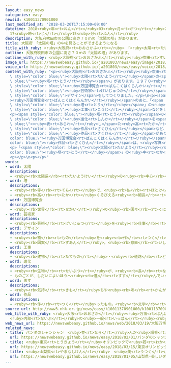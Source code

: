 ```yaml
---
layout: easy_news
categories: easy
newsid: k10011370901000
last_modified_at: '2018-03-20T17:15:00+09:00'
datetime: 2018<ruby>年<rt>ねん</rt></ruby>03<ruby>月<rt>がつ</rt></ruby>20<ruby>日<rt>にち</rt></ruby>
  17<ruby>時<rt>じ</rt></ruby>15<ruby>分<rt>ふん</rt></ruby>
description: 大阪府吹田市の公園に高さ７０ｍの「太陽の塔」があります。
title: 大阪府　「太陽の塔」の中を見ることができるようになる
title_with_ruby: <ruby>大阪府<rt>おおさかふ</rt></ruby>　「<ruby>太陽<rt>たいよう</rt></ruby>の<ruby>塔<rt>とう</rt></ruby>」の<ruby>中<rt>なか</rt></ruby>を<ruby>見<rt>み</rt></ruby>ることができるようになる
outline: 大阪府吹田市の公園に高さ７０ｍの「太陽の塔」があります。
outline_with_ruby: <ruby>大阪府<rt>おおさかふ</rt></ruby><ruby>吹田<rt>すいた</rt></ruby><ruby>市<rt>し</rt></ruby>の<ruby>公園<rt>こうえん</rt></ruby>に<ruby>高<rt>たか</rt></ruby>さ７０ｍの「<ruby>太陽<rt>たいよう</rt></ruby>の<ruby>塔<rt>とう</rt></ruby>」があります。
image_url: https://newswebeasy.github.io/ja201803/news/easy/image/2018/03/20/k10011370901000.jpg
voice_url: https://newswebeasy.github.io/ja201803/news/easy/voice/2018/03/20/k10011370901000.mp3
content_with_ruby: "<p><ruby>大阪府<rt>おおさかふ</rt></ruby><ruby>吹田<rt>すいた</rt></ruby><ruby>市<rt>し</rt></ruby>の<ruby>公園<rt>こうえん</rt></ruby>に<ruby>高<rt>たか</rt></ruby>さ７０ｍの「<span\
  \ style=\"color: blue;\"><ruby>太陽<rt>たいよう</rt></ruby></span>の<span style=\"color:\
  \ blue;\"><ruby>塔<rt>とう</rt></ruby></span>」があります。１９７０<ruby>年<rt>ねん</rt></ruby>に<ruby>大阪府<rt>おおさかふ</rt></ruby>で<span\
  \ style=\"color: blue;\"><ruby>万国博覧会<rt>ばんこくはくらんかい</rt></ruby></span>があったとき、<span\
  \ style=\"color: blue;\"><ruby>芸術家<rt>げいじゅつか</rt></ruby></span>の<ruby>岡本<rt>おかもと</rt></ruby><ruby>太郎<rt>たろう</rt></ruby>さんが<span\
  \ style=\"color: blue;\">デザイン</span>をしてつくりました。</p>\n<p><span style=\"color: blue;\"\
  ><ruby>万国博覧会<rt>ばんこくはくらんかい</rt></ruby></span>のあと、「<span style=\"color: blue;\"><ruby>太陽<rt>たいよう</rt></ruby></span>の<span\
  \ style=\"color: blue;\"><ruby>塔<rt>とう</rt></ruby></span>」の<ruby>中<rt>なか</rt></ruby>は<ruby>見<rt>み</rt></ruby>ることができませんでした。しかし、<ruby>安全<rt>あんぜん</rt></ruby>のための<span\
  \ style=\"color: blue;\"><ruby>工事<rt>こうじ</rt></ruby></span>などをして、１９<ruby>日<rt>にち</rt></ruby>から<ruby>見<rt>み</rt></ruby>ることができるようになりました。</p>\n\
  <p><span style=\"color: blue;\"><ruby>塔<rt>とう</rt></ruby></span>の<ruby>中<rt>なか</rt></ruby>には、<ruby>動物<rt>どうぶつ</rt></ruby>などの<span\
  \ style=\"color: blue;\"><ruby>進化<rt>しんか</rt></ruby></span>を<span style=\"color:\
  \ blue;\"><ruby>表<rt>あらわ</rt></ruby>し</span>た<ruby>高<rt>たか</rt></ruby>さ４１ｍの<span\
  \ style=\"color: blue;\"><ruby>作品<rt>さくひん</rt></ruby></span>など、<ruby>岡本<rt>おかもと</rt></ruby>さんのいろいろな<span\
  \ style=\"color: blue;\"><ruby>作品<rt>さくひん</rt></ruby></span>があります。<span style=\"\
  color: blue;\"><ruby>万国博覧会<rt>ばんこくはくらんかい</rt></ruby></span>のあとなくなった<span style=\"\
  color: blue;\"><ruby>作品<rt>さくひん</rt></ruby></span>は、<ruby>写真<rt>しゃしん</rt></ruby>などを<ruby>見<rt>み</rt></ruby>ながらもう１<ruby>度<rt>ど</rt></ruby><ruby>同<rt>おな</rt></ruby>じようにつくりました。</p>\n\
  <p>「<span style=\"color: blue;\"><ruby>太陽<rt>たいよう</rt></ruby></span>の<span style=\"\
  color: blue;\"><ruby>塔<rt>とう</rt></ruby></span>」の<ruby>中<rt>なか</rt></ruby>を<ruby>見<rt>み</rt></ruby>るためには<ruby>予約<rt>よやく</rt></ruby>が<ruby>必要<rt>ひつよう</rt></ruby>です。</p>\n\
  <p></p>\n<p></p>"
words:
- word: 太陽
  descriptions:
  - <ruby><rb>太陽系</rb><rt>たいようけい</rt></ruby>の<ruby><rb>中心</rb><rt>ちゅうしん</rt></ruby>で<ruby><rb>高</rb><rt>たか</rt></ruby>い<ruby><rb>熱</rb><rt>ねつ</rt></ruby>と<ruby><rb>光</rb><rt>ひかり</rt></ruby>を<ruby><rb>出</rb><rt>だ</rt></ruby>している<ruby><rb>星</rb><rt>ほし</rt></ruby>。<ruby><rb>地球</rb><rt>ちきゅう</rt></ruby>に<ruby><rb>熱</rb><rt>ねつ</rt></ruby>や<ruby><rb>光</rb><rt>ひかり</rt></ruby>をあたえ、<ruby><rb>生物</rb><rt>せいぶつ</rt></ruby>を<ruby><rb>育</rb><rt>そだ</rt></ruby>てる。お<ruby><rb>日</rb><rt>ひ</rt></ruby>さま。
- word: 塔
  descriptions:
  - <ruby><rb>寺</rb><rt>てら</rt></ruby>で、<ruby><rb>仏</rb><rt>ほとけ</rt></ruby>や<ruby><rb>死</rb><rt>し</rt></ruby>んだ<ruby><rb>人</rb><rt>ひと</rt></ruby>の<ruby><rb>骨</rb><rt>ほね</rt></ruby>をとむらうために<ruby><rb>建</rb><rt>た</rt></ruby>てた<ruby><rb>高</rb><rt>たか</rt></ruby>い<ruby><rb>建物</rb><rt>たてもの</rt></ruby>。
  - <ruby><rb>高</rb><rt>たか</rt></ruby>くそびえる<ruby><rb>細長</rb><rt>ほそなが</rt></ruby>い<ruby><rb>建物</rb><rt>たてもの</rt></ruby>。タワー。
- word: 万国博覧会
  descriptions:
  - <ruby><rb>世界</rb><rt>せかい</rt></ruby>の<ruby><rb>国々</rb><rt>くにぐに</rt></ruby>が<ruby><rb>参加</rb><rt>さんか</rt></ruby>する<ruby><rb>博覧会</rb><rt>はくらんかい</rt></ruby>。<ruby><rb>万国博</rb><rt>ばんこくはく</rt></ruby>。<ruby><rb>万博</rb><rt>ばんぱく</rt></ruby>。
- word: 芸術家
  descriptions:
  - <ruby><rb>芸術</rb><rt>げいじゅつ</rt></ruby>を<ruby><rb>仕事</rb><rt>しごと</rt></ruby>としている<ruby><rb>人</rb><rt>ひと</rt></ruby>。<ruby><rb>音楽家</rb><rt>おんがくか</rt></ruby>や<ruby><rb>画家</rb><rt>がか</rt></ruby>など。
- word: デザイン
  descriptions:
  - <ruby><rb>物</rb><rt>もの</rt></ruby>を<ruby><rb>作</rb><rt>つく</rt></ruby>るときに、<ruby><rb>形</rb><rt>かたち</rt></ruby>や<ruby><rb>色</rb><rt>いろ</rt></ruby>などを<ruby><rb>工夫</rb><rt>くふう</rt></ruby>すること。
  - <ruby><rb>図案</rb><rt>ずあん</rt></ruby>。<ruby><rb>意匠</rb><rt>いしょう</rt></ruby>。
- word: 工事
  descriptions:
  - <ruby><rb>建物</rb><rt>たてもの</rt></ruby>・<ruby><rb>道路</rb><rt>どうろ</rt></ruby>・<ruby><rb>橋</rb><rt>はし</rt></ruby>などを<ruby><rb>造</rb><rt>つく</rt></ruby>ったり、<ruby><rb>直</rb><rt>なお</rt></ruby>したりすること。また、その<ruby><rb>仕事</rb><rt>しごと</rt></ruby>。
- word: 進化
  descriptions:
  - <ruby><rb>生物</rb><rt>せいぶつ</rt></ruby>が、<ruby><rb>長</rb><rt>なが</rt></ruby>い<ruby><rb>時間</rb><rt>じかん</rt></ruby>をかけて、<ruby><rb>簡単</rb><rt>かんたん</rt></ruby>な<ruby><rb>体</rb><rt>からだ</rt></ruby>の<ruby><rb>仕組</rb><rt>しく</rt></ruby>みから<ruby><rb>複雑</rb><rt>ふくざつ</rt></ruby>で<ruby><rb>高等</rb><rt>こうとう</rt></ruby>なものへ<ruby><rb>変</rb><rt>か</rt></ruby>わっていくこと。
  - ものごとが、しだいによいほうへ<ruby><rb>進</rb><rt>すす</rt></ruby>んでいくこと。
- word: 表す
  descriptions:
  - <ruby><rb>気持</rb><rt>きも</rt></ruby>ちや<ruby><rb>考</rb><rt>かんが</rt></ruby>えなどを、ことばや<ruby><rb>表情</rb><rt>ひょうじょう</rt></ruby>に<ruby><rb>出</rb><rt>だ</rt></ruby>したり、<ruby><rb>絵</rb><rt>え</rt></ruby>や<ruby><rb>音楽</rb><rt>おんがく</rt></ruby>などにしたりする。
- word: 作品
  descriptions:
  - <ruby><rb>作</rb><rt>つく</rt></ruby>ったもの。<ruby><rb>文学</rb><rt>ぶんがく</rt></ruby>・<ruby><rb>音楽</rb><rt>おんがく</rt></ruby>・<ruby><rb>美術</rb><rt>びじゅつ</rt></ruby>などで、<ruby><rb>作者</rb><rt>さくしゃ</rt></ruby>が<ruby><rb>創造</rb><rt>そうぞう</rt></ruby>したもの。
source_url: http://www3.nhk.or.jp/news/easy/k10011370901000/k10011370901000.html
web_title_with_ruby: <ruby>大阪<rt>おおさか</rt></ruby><ruby>万博<rt>ばんぱく</rt></ruby>の<ruby>シンボル<rt>しんぼる</rt></ruby>「<ruby>太陽<rt>たいよう</rt></ruby>の<ruby>塔<rt>とう</rt></ruby>」
  <ruby>内部<rt>ないぶ</rt></ruby>の<ruby>一般<rt>いっぱん</rt></ruby><ruby>公開<rt>こうかい</rt></ruby><ruby>始<rt>はじ</rt></ruby>まる
web_news_url: https://newswebeasy.github.io/news/web/2018/03/19/大阪万博のシンボル太陽の塔-内部の一般公開始まる
related_news:
- title: パンダのシャンシャン　<ruby>並<rt>なら</rt></ruby>んだ<ruby>順番<rt>じゅんばん</rt></ruby>で<ruby>見<rt>み</rt></ruby>ることができる
  url: https://newswebeasy.github.io/news/easy/2018/02/01/パンダのシャンシャン-並んだ順番で見ることができる
- title: <ruby>東京<rt>とうきょう</rt></ruby>オリンピックで<ruby>若<rt>わか</rt></ruby>い<ruby>人<rt>ひと</rt></ruby>が<ruby>見<rt>み</rt></ruby>たい<ruby>競技<rt>きょうぎ</rt></ruby>　１<ruby>番<rt>ばん</rt></ruby>はバレーボール
  url: https://newswebeasy.github.io/news/easy/2018/03/15/東京オリンピックで若い人が見たい競技-1番はバレーボール
- title: <ruby>山梨県<rt>やまなしけん</rt></ruby>　<ruby>美<rt>うつく</rt></ruby>しい「ダイヤモンド<ruby>富士<rt>ふじ</rt></ruby>」が<ruby>見<rt>み</rt></ruby>える
  url: https://newswebeasy.github.io/news/easy/2018/01/05/山梨県-美しいダイヤモンド富士が見える
...
```

